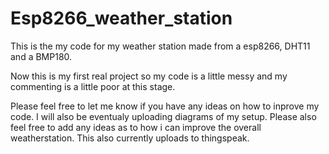 # Esp8266_weather_station

This is the my code for my weather station made from a esp8266, DHT11 and a BMP180.

Now this is my first real project so my code is a little messy and my commenting is a little poor at this stage.

Please feel free to let me know if you have any ideas on how to inprove my code. I will also be eventualy uploading diagrams of my setup.
Please also feel free to add any ideas as to how i can improve the overall weatherstation. This also currently uploads to thingspeak.
